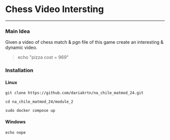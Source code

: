 # Chess Video Intersting

---

### Main Idea
Given a video of chess match & pgn file of this game create an interesting & dynamic video.

> echo "pizza cost = 969"

### Installation

#### Linux

```console
git clone https://github.com/dariakrtn/na_chile_matmod_24.git

cd na_chile_matmod_24/module_2

sudo docker compose up
```

#### Windows
```
echo nope

```